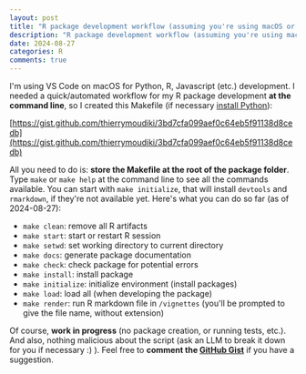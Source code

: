 ```yaml
---
layout: post
title: "R package development workflow (assuming you're using macOS or Linux)"
description: "R package development workflow (assuming you're using macOS or Linux)"
date: 2024-08-27
categories: R
comments: true
---
```


I'm using VS Code on macOS for Python, R, Javascript (etc.) 
development. I needed a quick/automated workflow for my R 
package development **at the command line**, so I created 
this Makefile (if necessary [install Python](https://www.python.org/downloads/)): 

[https://gist.github.com/thierrymoudiki/3bd7cfa099aef0c64eb5f91138d8cedb](https://gist.github.com/thierrymoudiki/3bd7cfa099aef0c64eb5f91138d8cedb)

All you need to do is: **store the Makefile at the root of the package folder**. 
Type `make` or `make help` at the command line to see all the commands available. You can start with `make initialize`, that will install `devtools` and `rmarkdown`, if they're not available yet. Here's what you can do so far (as of 2024-08-27): 

- `make clean`: remove all R artifacts
- `make start`: start or restart R session
- `make setwd`: set working directory to current directory
- `make docs`: generate package documentation
- `make check`: check package for potential errors
- `make install`: install package
- `make initialize`: initialize environment (install packages)
- `make load`: load all (when developing the package)
- `make render`: run R markdown file in `/vignettes` (you'll be prompted to give the file name, without extension)

Of course, **work in progress** (no package creation, or running tests, etc.). And also, nothing malicious about the script (ask an LLM to break it down for you if necessary :) ). Feel free to **comment the [GitHub Gist](https://gist.github.com/thierrymoudiki/3bd7cfa099aef0c64eb5f91138d8cedb)** if you have a suggestion.


<script src="https://gist.github.com/thierrymoudiki/3bd7cfa099aef0c64eb5f91138d8cedb.js"></script>


